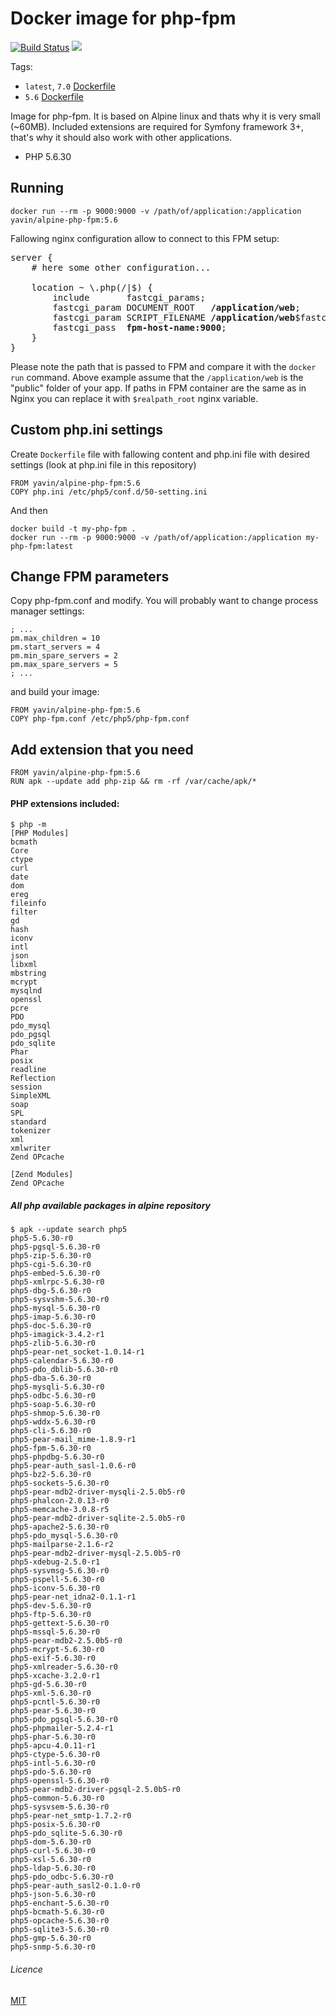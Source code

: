 # Docker image for php-fpm

[![Build Status](https://travis-ci.org/Yavin/docker-alpine-php-fpm.svg?branch=5.6)](https://travis-ci.org/Yavin/docker-alpine-php-fpm)
[![](https://images.microbadger.com/badges/image/yavin/alpine-php-fpm:5.6.svg)](https://microbadger.com/images/yavin/alpine-php-fpm:5.6)

Tags:
* `latest`, `7.0` [Dockerfile](https://github.com/Yavin/docker-alpine-php-fpm/blob/master/Dockerfile)
* `5.6` [Dockerfile](https://github.com/Yavin/docker-alpine-php-fpm/blob/5.6/Dockerfile)

Image for php-fpm. It is based on Alpine linux and thats why it is very small (~60MB). Included extensions are required for Symfony framework 3+, that's why it should also work with other applications.
* PHP 5.6.30

## Running
```
docker run --rm -p 9000:9000 -v /path/of/application:/application yavin/alpine-php-fpm:5.6
```

Fallowing nginx configuration allow to connect to this FPM setup:
<pre>
server {
    # here some other configuration...

    location ~ \.php(/|$) {
        include       fastcgi_params;
        fastcgi_param DOCUMENT_ROOT   <b>/application/web</b>;
        fastcgi_param SCRIPT_FILENAME <b>/application/web</b>$fastcgi_script_name;
        fastcgi_pass  <b>fpm-host-name:9000</b>;
    }
}
</pre>

Please note the path that is passed to FPM and compare it with the `docker run` command.
Above example assume that the `/application/web` is the "public" folder of your app.
If paths in FPM container are the same as in Nginx you can replace it with `$realpath_root`
nginx variable.

## Custom php.ini settings
Create `Dockerfile` file with fallowing content and php.ini file with desired settings (look at php.ini file in this repository)
```
FROM yavin/alpine-php-fpm:5.6
COPY php.ini /etc/php5/conf.d/50-setting.ini
```
And then
```
docker build -t my-php-fpm .
docker run --rm -p 9000:9000 -v /path/of/application:/application my-php-fpm:latest
```

## Change FPM parameters
Copy php-fpm.conf and modify. You will probably want to change process manager settings:
```
; ...
pm.max_children = 10
pm.start_servers = 4
pm.min_spare_servers = 2
pm.max_spare_servers = 5
; ...
```
and build your image:
```
FROM yavin/alpine-php-fpm:5.6
COPY php-fpm.conf /etc/php5/php-fpm.conf
```

## Add extension that you need
```
FROM yavin/alpine-php-fpm:5.6
RUN apk --update add php-zip && rm -rf /var/cache/apk/*
```

#### PHP extensions included:
```
$ php -m
[PHP Modules]
bcmath
Core
ctype
curl
date
dom
ereg
fileinfo
filter
gd
hash
iconv
intl
json
libxml
mbstring
mcrypt
mysqlnd
openssl
pcre
PDO
pdo_mysql
pdo_pgsql
pdo_sqlite
Phar
posix
readline
Reflection
session
SimpleXML
soap
SPL
standard
tokenizer
xml
xmlwriter
Zend OPcache

[Zend Modules]
Zend OPcache
```

##### All php available packages in alpine repository
```
$ apk --update search php5
php5-5.6.30-r0
php5-pgsql-5.6.30-r0
php5-zip-5.6.30-r0
php5-cgi-5.6.30-r0
php5-embed-5.6.30-r0
php5-xmlrpc-5.6.30-r0
php5-dbg-5.6.30-r0
php5-sysvshm-5.6.30-r0
php5-mysql-5.6.30-r0
php5-imap-5.6.30-r0
php5-doc-5.6.30-r0
php5-imagick-3.4.2-r1
php5-zlib-5.6.30-r0
php5-pear-net_socket-1.0.14-r1
php5-calendar-5.6.30-r0
php5-pdo_dblib-5.6.30-r0
php5-dba-5.6.30-r0
php5-mysqli-5.6.30-r0
php5-odbc-5.6.30-r0
php5-soap-5.6.30-r0
php5-shmop-5.6.30-r0
php5-wddx-5.6.30-r0
php5-cli-5.6.30-r0
php5-pear-mail_mime-1.8.9-r1
php5-fpm-5.6.30-r0
php5-phpdbg-5.6.30-r0
php5-pear-auth_sasl-1.0.6-r0
php5-bz2-5.6.30-r0
php5-sockets-5.6.30-r0
php5-pear-mdb2-driver-mysqli-2.5.0b5-r0
php5-phalcon-2.0.13-r0
php5-memcache-3.0.8-r5
php5-pear-mdb2-driver-sqlite-2.5.0b5-r0
php5-apache2-5.6.30-r0
php5-pdo_mysql-5.6.30-r0
php5-mailparse-2.1.6-r2
php5-pear-mdb2-driver-mysql-2.5.0b5-r0
php5-xdebug-2.5.0-r1
php5-sysvmsg-5.6.30-r0
php5-pspell-5.6.30-r0
php5-iconv-5.6.30-r0
php5-pear-net_idna2-0.1.1-r1
php5-dev-5.6.30-r0
php5-ftp-5.6.30-r0
php5-gettext-5.6.30-r0
php5-mssql-5.6.30-r0
php5-pear-mdb2-2.5.0b5-r0
php5-mcrypt-5.6.30-r0
php5-exif-5.6.30-r0
php5-xmlreader-5.6.30-r0
php5-xcache-3.2.0-r1
php5-gd-5.6.30-r0
php5-xml-5.6.30-r0
php5-pcntl-5.6.30-r0
php5-pear-5.6.30-r0
php5-pdo_pgsql-5.6.30-r0
php5-phpmailer-5.2.4-r1
php5-phar-5.6.30-r0
php5-apcu-4.0.11-r1
php5-ctype-5.6.30-r0
php5-intl-5.6.30-r0
php5-pdo-5.6.30-r0
php5-openssl-5.6.30-r0
php5-pear-mdb2-driver-pgsql-2.5.0b5-r0
php5-common-5.6.30-r0
php5-sysvsem-5.6.30-r0
php5-pear-net_smtp-1.7.2-r0
php5-posix-5.6.30-r0
php5-pdo_sqlite-5.6.30-r0
php5-dom-5.6.30-r0
php5-curl-5.6.30-r0
php5-xsl-5.6.30-r0
php5-ldap-5.6.30-r0
php5-pdo_odbc-5.6.30-r0
php5-pear-auth_sasl2-0.1.0-r0
php5-json-5.6.30-r0
php5-enchant-5.6.30-r0
php5-bcmath-5.6.30-r0
php5-opcache-5.6.30-r0
php5-sqlite3-5.6.30-r0
php5-gmp-5.6.30-r0
php5-snmp-5.6.30-r0
```

###### Licence
[MIT](https://opensource.org/licenses/MIT)
